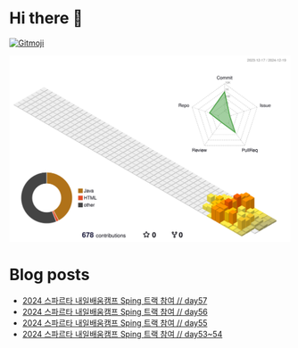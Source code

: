 # Hi there 👋
<a href="https://gitmoji.dev">
  <img
    src="https://img.shields.io/badge/gitmoji-%20😜%20😍-FFDD67.svg?style=flat-square"
    alt="Gitmoji"
  />
</a>

<!--
**chews26/chews26** is a ✨ _special_ ✨ repository because its `README.md` (this file) appears on your GitHub profile.

Here are some ideas to get you started:

- 🔭 I’m currently working on ...
- 🌱 I’m currently learning ...
- 👯 I’m looking to collaborate on ...
- 🤔 I’m looking for help with ...
- 💬 Ask me about ...
- 📫 How to reach me: ...
- 😄 Pronouns: ...
- ⚡ Fun fact: ...
-->
![](./profile-3d-contrib/profile-season-animate.svg)

# Blog posts
<!-- BLOG-POST-LIST:START -->
- [2024 스파르타 내일배움캠프 Sping 트랙 참여 // day57](https://shinelee26.tistory.com/62)
- [2024 스파르타 내일배움캠프 Sping 트랙 참여 // day56](https://shinelee26.tistory.com/61)
- [2024 스파르타 내일배움캠프 Sping 트랙 참여 // day55](https://shinelee26.tistory.com/60)
- [2024 스파르타 내일배움캠프 Sping 트랙 참여 // day53~54](https://shinelee26.tistory.com/59)
<!-- BLOG-POST-LIST:END -->
